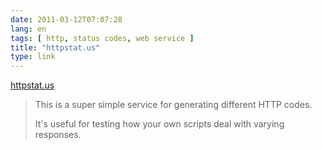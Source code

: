 ```yaml
---
date: 2011-03-12T07:07:28
lang: en
tags: [ http, status codes, web service ]
title: "httpstat.us"
type: link
---
```


[httpstat.us](http://httpstat.us/)

> This is a super simple service for generating different HTTP codes.
>
> It's useful for testing how your own scripts deal with varying
> responses.

